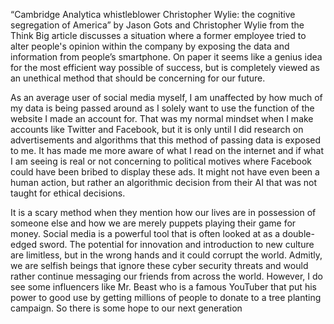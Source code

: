 “Cambridge Analytica whistleblower Christopher Wylie: the cognitive segregation of America” by Jason Gots and Christopher Wylie from the Think Big article discusses a situation where a former employee tried to alter people's opinion within the company by exposing the data and information from people’s smartphone. On paper it seems like a genius idea for the most efficient way possible of success, but is completely viewed as an unethical method that should be concerning for our future.

As an average user of social media myself, I am unaffected by how much of my data is being passed around as I solely want to use the function of the website I made an account for. That was my normal mindset when I make accounts like Twitter and Facebook, but it is only until I did research on advertisements and algorithms that this method of passing data is exposed to me. It has made me more aware of what I read on the internet and if what I am seeing is real or not concerning to political motives where Facebook could have been bribed to display these ads. It might not have even been a human action, but rather an algorithmic decision from their AI that was not taught for ethical decisions. 

It is a scary method when they mention how our lives are in possession of someone else and how we are merely puppets playing their game for money. Social media is a powerful tool that is often looked at as a double-edged sword. The potential for innovation and introduction to new culture are limitless, but in the wrong hands and it could corrupt the world. Admitly, we are selfish beings that ignore these cyber security threats and would rather continue messaging our friends from across the world. However, I do see some influencers like Mr. Beast who is a famous YouTuber that put his power to good use by getting millions of people to donate to a tree planting campaign. So there is some hope to our next generation
